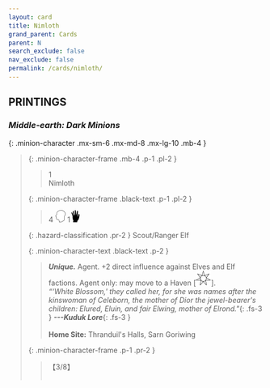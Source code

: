 ```yaml
---
layout: card
title: Nimloth
grand_parent: Cards
parent: N
search_exclude: false
nav_exclude: false
permalink: /cards/nimloth/
---
```


## PRINTINGS


### _Middle-earth: Dark Minions_

{: .minion-character .mx-sm-6 .mx-md-8 .mx-lg-10 .mb-4 }
> {: .minion-character-frame .mb-4 .p-1 .pl-2 }
> > <div class="hazard-mp">1</div>
> > <div class="card-name">Nimloth</div>
>
> {: .minion-character-frame .black-text .p-1 .pl-2 }
> > 4 ![](/assets/images/mind.svg) 1![](/assets/images/di.svg)
>
> {: .hazard-classification .pr-2 }
> Scout/Ranger Elf
>
> {: .minion-character-text .black-text .p-2 }
> > _**Unique.**_ Agent. +2 direct influence against Elves and Elf factions. Agent only: may move to a Haven \[![](/assets/images/free-haven.svg)]. <br>_“‘White Blossom,' they called her, for she was names after the kinswoman of Celeborn, the mother of Dior the jewel-bearer's children: Elured, Eluin, and fair Elwing, mother of Elrond."_{: .fs-3 } ***---&#65279;Kuduk Lore***{: .fs-3 }  <br><br>**Home Site:** Thranduil's Halls, Sarn Goriwing 
>
> {: .minion-character-frame .p-1 .pr-2 }
> > <div class="card-shield">【3/8】</div>
> > <div class="card-corruption-white">&nbsp;</div>
